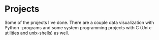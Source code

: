 # Projects
Some of the projects I've done. There are a couple data visualization with Python -programs and some system programming projects with C (Unix-utilities and unix-shells) as well. 
